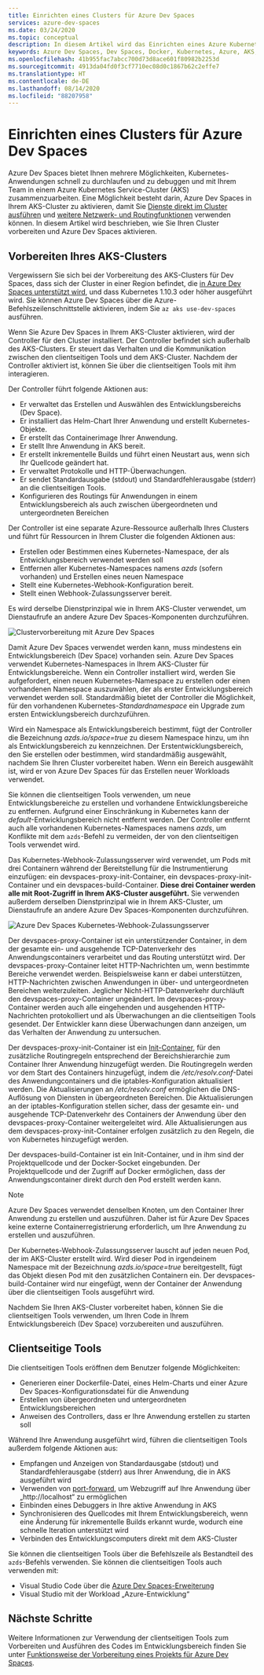 ```yaml
---
title: Einrichten eines Clusters für Azure Dev Spaces
services: azure-dev-spaces
ms.date: 03/24/2020
ms.topic: conceptual
description: In diesem Artikel wird das Einrichten eines Azure Kubernetes Service-Clusters für Azure Dev Spaces beschrieben.
keywords: Azure Dev Spaces, Dev Spaces, Docker, Kubernetes, Azure, AKS, Azure Kubernetes Service, Container
ms.openlocfilehash: 41b955fac7abcc700d73d8ace601f80982b2253d
ms.sourcegitcommit: 4913da04fd0f3cf7710ec08d0c1867b62c2effe7
ms.translationtype: HT
ms.contentlocale: de-DE
ms.lasthandoff: 08/14/2020
ms.locfileid: "88207958"
---
```

# <a name="how-setting-up-a-cluster-for-azure-dev-spaces-works"></a>Einrichten eines Clusters für Azure Dev Spaces

Azure Dev Spaces bietet Ihnen mehrere Möglichkeiten, Kubernetes-Anwendungen schnell zu durchlaufen und zu debuggen und mit Ihrem Team in einem Azure Kubernetes Service-Cluster (AKS) zusammenzuarbeiten. Eine Möglichkeit besteht darin, Azure Dev Spaces in Ihrem AKS-Cluster zu aktivieren, damit Sie [Dienste direkt im Cluster ausführen][how-it-works-up] und [weitere Netzwerk- und Routingfunktionen][how-it-works-routing] verwenden können. In diesem Artikel wird beschrieben, wie Sie Ihren Cluster vorbereiten und Azure Dev Spaces aktivieren.

## <a name="prepare-your-aks-cluster"></a>Vorbereiten Ihres AKS-Clusters

Vergewissern Sie sich bei der Vorbereitung des AKS-Clusters für Dev Spaces, dass sich der Cluster in einer Region befindet, die [in Azure Dev Spaces unterstützt wird][supported-regions], und dass Kubernetes 1.10.3 oder höher ausgeführt wird. Sie können Azure Dev Spaces über die Azure-Befehlszeilenschnittstelle aktivieren, indem Sie `az aks use-dev-spaces` ausführen.

Wenn Sie Azure Dev Spaces in Ihrem AKS-Cluster aktivieren, wird der Controller für den Cluster installiert. Der Controller befindet sich außerhalb des AKS-Clusters. Er steuert das Verhalten und die Kommunikation zwischen den clientseitigen Tools und dem AKS-Cluster. Nachdem der Controller aktiviert ist, können Sie über die clientseitigen Tools mit ihm interagieren.

Der Controller führt folgende Aktionen aus:

* Er verwaltet das Erstellen und Auswählen des Entwicklungsbereichs (Dev Space).
* Er installiert das Helm-Chart Ihrer Anwendung und erstellt Kubernetes-Objekte.
* Er erstellt das Containerimage Ihrer Anwendung.
* Er stellt Ihre Anwendung in AKS bereit.
* Er erstellt inkrementelle Builds und führt einen Neustart aus, wenn sich Ihr Quellcode geändert hat.
* Er verwaltet Protokolle und HTTP-Überwachungen.
* Er sendet Standardausgabe (stdout) und Standardfehlerausgabe (stderr) an die clientseitigen Tools.
* Konfigurieren des Routings für Anwendungen in einem Entwicklungsbereich als auch zwischen übergeordneten und untergeordneten Bereichen

Der Controller ist eine separate Azure-Ressource außerhalb Ihres Clusters und führt für Ressourcen in Ihrem Cluster die folgenden Aktionen aus:

* Erstellen oder Bestimmen eines Kubernetes-Namespace, der als Entwicklungsbereich verwendet werden soll
* Entfernen aller Kubernetes-Namespaces namens *azds* (sofern vorhanden) und Erstellen eines neuen Namespace
* Stellt eine Kubernetes-Webhook-Konfiguration bereit.
* Stellt einen Webhook-Zulassungsserver bereit.

Es wird derselbe Dienstprinzipal wie in Ihrem AKS-Cluster verwendet, um Dienstaufrufe an andere Azure Dev Spaces-Komponenten durchzuführen.

![Clustervorbereitung mit Azure Dev Spaces](media/how-dev-spaces-works/prepare-cluster.svg)

Damit Azure Dev Spaces verwendet werden kann, muss mindestens ein Entwicklungsbereich (Dev Space) vorhanden sein. Azure Dev Spaces verwendet Kubernetes-Namespaces in Ihrem AKS-Cluster für Entwicklungsbereiche. Wenn ein Controller installiert wird, werden Sie aufgefordert, einen neuen Kubernetes-Namespace zu erstellen oder einen vorhandenen Namespace auszuwählen, der als erster Entwicklungsbereich verwendet werden soll. Standardmäßig bietet der Controller die Möglichkeit, für den vorhandenen Kubernetes-*Standardnamespace* ein Upgrade zum ersten Entwicklungsbereich durchzuführen.

Wird ein Namespace als Entwicklungsbereich bestimmt, fügt der Controller die Bezeichnung *azds.io/space=true* zu diesem Namespace hinzu, um ihn als Entwicklungsbereich zu kennzeichnen. Der Erstentwicklungsbereich, den Sie erstellen oder bestimmen, wird standardmäßig ausgewählt, nachdem Sie Ihren Cluster vorbereitet haben. Wenn ein Bereich ausgewählt ist, wird er von Azure Dev Spaces für das Erstellen neuer Workloads verwendet.

Sie können die clientseitigen Tools verwenden, um neue Entwicklungsbereiche zu erstellen und vorhandene Entwicklungsbereiche zu entfernen. Aufgrund einer Einschränkung in Kubernetes kann der *default*-Entwicklungsbereich nicht entfernt werden. Der Controller entfernt auch alle vorhandenen Kubernetes-Namespaces namens *azds*, um Konflikte mit dem `azds`-Befehl zu vermeiden, der von den clientseitigen Tools verwendet wird.

Das Kubernetes-Webhook-Zulassungsserver wird verwendet, um Pods mit drei Containern während der Bereitstellung für die Instrumentierung einzufügen: ein devspaces-proxy-init-Container, ein devspaces-proxy-init-Container und ein devspaces-build-Container. **Diese drei Container werden alle mit Root-Zugriff in Ihrem AKS-Cluster ausgeführt.** Sie verwenden außerdem derselben Dienstprinzipal wie in Ihrem AKS-Cluster, um Dienstaufrufe an andere Azure Dev Spaces-Komponenten durchzuführen.

![Azure Dev Spaces Kubernetes-Webhook-Zulassungsserver](media/how-dev-spaces-works/kubernetes-webhook-admission-server.svg)

Der devspaces-proxy-Container ist ein unterstützender Container, in dem der gesamte ein- und ausgehende TCP-Datenverkehr des Anwendungscontainers verarbeitet und das Routing unterstützt wird. Der devspaces-proxy-Container leitet HTTP-Nachrichten um, wenn bestimmte Bereiche verwendet werden. Beispielsweise kann er dabei unterstützen, HTTP-Nachrichten zwischen Anwendungen in über- und untergeordneten Bereichen weiterzuleiten. Jeglicher Nicht-HTTP-Datenverkehr durchläuft den devspaces-proxy-Container ungeändert. Im devspaces-proxy-Container werden auch alle eingehenden und ausgehenden HTTP-Nachrichten protokolliert und als Überwachungen an die clientseitigen Tools gesendet. Der Entwickler kann diese Überwachungen dann anzeigen, um das Verhalten der Anwendung zu untersuchen.

Der devspaces-proxy-init-Container ist ein [Init-Container](https://kubernetes.io/docs/concepts/workloads/pods/init-containers/), für den zusätzliche Routingregeln entsprechend der Bereichshierarchie zum Container Ihrer Anwendung hinzugefügt werden. Die Routingregeln werden vor dem Start des Containers hinzugefügt, indem die */etc/resolv.conf*-Datei des Anwendungcontainers und die iptables-Konfiguration aktualisiert werden. Die Aktualisierungen an */etc/resolv.conf* ermöglichen die DNS-Auflösung von Diensten in übergeordneten Bereichen. Die Aktualisierungen an der iptables-Konfiguration stellen sicher, dass der gesamte ein- und ausgehende TCP-Datenverkehr des Containers der Anwendung über den devspaces-proxy-Container weitergeleitet wird. Alle Aktualisierungen aus dem devspaces-proxy-init-Container erfolgen zusätzlich zu den Regeln, die von Kubernetes hinzugefügt werden.

Der devspaces-build-Container ist ein Init-Container, und in ihm sind der Projektquellcode und der Docker-Socket eingebunden. Der Projektquellcode und der Zugriff auf Docker ermöglichen, dass der Anwendungscontainer direkt durch den Pod erstellt werden kann.

> [!NOTE]
> Azure Dev Spaces verwendet denselben Knoten, um den Container Ihrer Anwendung zu erstellen und auszuführen. Daher ist für Azure Dev Spaces keine externe Containerregistrierung erforderlich, um Ihre Anwendung zu erstellen und auszuführen.

Der Kubernetes-Webhook-Zulassungsserver lauscht auf jeden neuen Pod, der im AKS-Cluster erstellt wird. Wird dieser Pod in irgendeinem Namespace mit der Bezeichnung *azds.io/space=true* bereitgestellt, fügt das Objekt diesen Pod mit den zusätzlichen Containern ein. Der devspaces-build-Container wird nur eingefügt, wenn der Container der Anwendung über die clientseitigen Tools ausgeführt wird.

Nachdem Sie Ihren AKS-Cluster vorbereitet haben, können Sie die clientseitigen Tools verwenden, um Ihren Code in Ihrem Entwicklungsbereich (Dev Space) vorzubereiten und auszuführen.

## <a name="client-side-tooling"></a>Clientseitige Tools

Die clientseitigen Tools eröffnen dem Benutzer folgende Möglichkeiten:
* Generieren einer Dockerfile-Datei, eines Helm-Charts und einer Azure Dev Spaces-Konfigurationsdatei für die Anwendung
* Erstellen von übergeordneten und untergeordneten Entwicklungsbereichen
* Anweisen des Controllers, dass er Ihre Anwendung erstellen zu starten soll

Während Ihre Anwendung ausgeführt wird, führen die clientseitigen Tools außerdem folgende Aktionen aus:
* Empfangen und Anzeigen von Standardausgabe (stdout) und Standardfehlerausgabe (stderr) aus Ihrer Anwendung, die in AKS ausgeführt wird
* Verwenden von [port-forward](https://kubernetes.io/docs/tasks/access-application-cluster/port-forward-access-application-cluster/), um Webzugriff auf Ihre Anwendung über „http:\//localhost“ zu ermöglichen
* Einbinden eines Debuggers in Ihre aktive Anwendung in AKS
* Synchronisieren des Quellcodes mit Ihrem Entwicklungsbereich, wenn eine Änderung für inkrementelle Builds erkannt wurde, wodurch eine schnelle Iteration unterstützt wird
* Verbinden des Entwicklungscomputers direkt mit dem AKS-Cluster

Sie können die clientseitigen Tools über die Befehlszeile als Bestandteil des `azds`-Befehls verwenden. Sie können die clientseitigen Tools auch verwenden mit:

* Visual Studio Code über die [Azure Dev Spaces-Erweiterung](https://marketplace.visualstudio.com/items?itemName=azuredevspaces.azds)
* Visual Studio mit der Workload „Azure-Entwicklung“

## <a name="next-steps"></a>Nächste Schritte

Weitere Informationen zur Verwendung der clientseitigen Tools zum Vorbereiten und Ausführen des Codes im Entwicklungsbereich finden Sie unter [Funktionsweise der Vorbereitung eines Projekts für Azure Dev Spaces][how-it-works-prep].


[how-it-works-prep]: how-dev-spaces-works-prep.md
[how-it-works-routing]: how-dev-spaces-works-routing.md
[how-it-works-up]: how-dev-spaces-works-up.md
[supported-regions]: https://azure.microsoft.com/global-infrastructure/services/?products=kubernetes-service